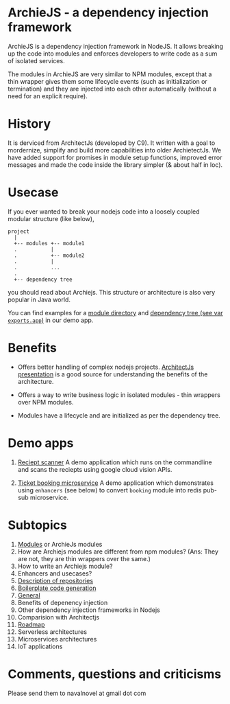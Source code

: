 # ArchieJS - a dependency injection framework

ArchieJS is a dependency injection framework in NodeJS. It allows breaking up the code into modules and enforces developers to write code as a sum of isolated services. 

The modules in ArchieJS are very similar to NPM modules, except that a thin wrapper gives them some lifecycle events (such as initialization or termination) and they are injected into each other automatically (without a need for an explicit require). 

# History

It is derviced from ArchitectJs (developed by C9). It written with a goal to mordernize, simplify and build more capabilities into older ArchietectJs. We have added support for promises in module setup functions, improved error messages and made the code inside the library simpler (& about half in loc).

# Usecase

If you ever wanted to break your nodejs code into a loosely coupled modular structure (like below),

```
project
  |
  +-- modules +-- module1
  .           | 
  .           +-- module2
  .           |
  .           ...  
  .   
  +-- dependency tree
```

you should read about Archiejs. This structure or architecture is also very popular in Java world.

You can find examples for a [module directory](https://github.com/archiejs/demo-basicapp-googlecloudvision-reciept-scanner/tree/master/modules) and [dependency tree (see var `exports.app`)](https://github.com/archiejs/demo-basicapp-googlecloudvision-reciept-scanner/blob/master/deptree.js) in our demo app.

# Benefits

* Offers better handling of complex nodejs projects. [ArchitectJs presentation](http://www.slideshare.net/sergimansilla/architecting-large-nodejs-applications-14912706) is a good source for understanding the benefits of the architecture.

* Offers a way to write business logic in isolated modules - thin wrappers over NPM modules. 

* Modules have a lifecycle and are initialized as per the dependency tree.


# Demo apps

1. [Reciept scanner](https://github.com/archiejs/demo-basicapp-googlecloudvision-reciept-scanner) 
  A demo application which runs on the commandline and scans the reciepts using google cloud vision APIs.

2. [Ticket booking microservice](https://github.com/archiejs/demo-webapp-mongo-redis-ticket_booking) 
  A demo application which demonstrates using `enhancers` (see below) to convert `booking` module into redis pub-sub microservice.


# Subtopics

1. [Modules](#tbd) or ArchieJs modules
  1. How are Archiejs modules are different from npm modules? (Ans: They are not, they are thin wrappers over the same.)
  2. How to write an Archiejs module?
  3. Enhancers and usecases?
3. [Description of repositories](#tbd)
4. [Boilerplate code generation](#tbd)
5. [General](#tbd)
  1. Benefits of depenency injection
  2. Other dependency injection frameworks in Nodejs
  3. Comparision with Architectjs
5. [Roadmap](#tbd)
  1. Serverless architectures
  2. Microservices architectures
  3. IoT applications

# 

# Comments, questions and criticisms

Please send them to navalnovel at gmail dot com
